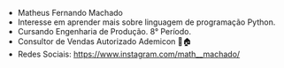 - Matheus Fernando Machado
- Interesse em aprender mais sobre linguagem de programação Python.
- Cursando Engenharia de Produção. 8° Período. 
- Consultor de Vendas Autorizado Ademicon 🚗🏠
- Redes Sociais: https://www.instagram.com/math__machado/ 

<!---
MathPolar/MathPolar is a ✨ special ✨ repository because its `README.md` (this file) appears on your GitHub profile.
You can click the Preview link to take a look at your changes.
--->
